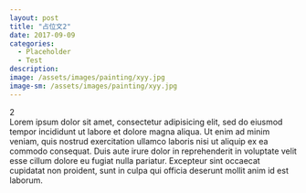 ```yaml
---
layout: post
title: "占位文2"
date: 2017-09-09
categories:
  - Placeholder
  - Test
description:
image: /assets/images/painting/xyy.jpg
image-sm: /assets/images/painting/xyy.jpg
---
```

2  
Lorem ipsum dolor sit amet, consectetur adipisicing elit, sed do eiusmod tempor incididunt ut labore et dolore magna aliqua. Ut enim ad minim veniam, quis nostrud exercitation ullamco laboris nisi ut aliquip ex ea commodo consequat. Duis aute irure dolor in reprehenderit in voluptate velit esse cillum dolore eu fugiat nulla pariatur. Excepteur sint occaecat cupidatat non proident, sunt in culpa qui officia deserunt mollit anim id est laborum.
